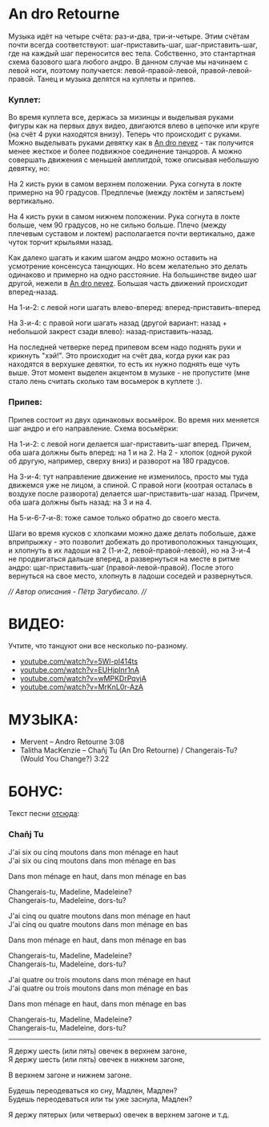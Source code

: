 An dro Retourne
===============

Музыка идёт на четыре счёта: раз-и-два, три-и-четыре. Этим счётам почти всегда соответствуют: шаг-приставить-шаг, шаг-приставить-шаг, где на каждый шаг переносится вес тела. Собственно, это стантартная схема базового шага любого андро. В данном случае мы начинаем с левой ноги, поэтому получается: левой-правой-левой, правой-левой-правой. Танец и музыка делятся на куплеты и припев.

### Куплет:
Во время куплета все, держась за мизинцы и выделывая руками фигуры как на первых двух видео, двигаются влево в цепочке или круге (на счёт 4 руки находятся внизу). Теперь что происходит с руками. Можно выделывать руками девятку как в [An dro nevez](an-dro-nevez.md) - так получится менее жесткое и более подвижное соединение танцоров. А можно совершать движения с меньшей амплитдой, тоже описывая небольшую девятку, но:

На 2 кисть руки в самом верхнем положении. Рука согнута в локте примерно на 90 градусов. Предплечье (между локтём и запястьем) вертикально.

На 4 кисть руки в самом нижнем положении. Рука согнута в локте больше, чем 90 градусов, но не сильно больше. Плечо (между плечевым суставом и локтем) располагается почти вертикально, даже чуток торчит крыльями назад.

Как далеко шагать и каким шагом андро можно оставить на усмотрение консенсуса танцующих. Но всем желательно это делать одинаково и примерно на одно расстояние. На большинстве видео шаг другой, нежели в [An dro nevez](an-dro-nevez.md). Большая часть движений происходит вперед-назад.

На 1-и-2: с левой ноги шагать влево-вперед: вперед-приставить-вперед

На 3-и-4: с правой ноги шагать назад (другой вариант: назад + небольшой закрест сзади влево): назад-приставить-назад.

На последней четверке перед припевом всем надо поднять руки и крикнуть "хэй!". Это происходит на счёт два, когда руки как раз находятся в верхушке девятки, то есть их нужно поднять еще чуть выше. Этот момент выделен акцентом в музыке - не пропустите (мне стало лень считать сколько там восьмерок в куплете :). 

### Припев:
Припев состоит из двух одинаковых восьмёрок. Во время них меняется шаг андро и его направление. Схема восьмёрки:

На 1-и-2: с левой ноги делается шаг-приставить-шаг вперед. Причем, оба шага должны быть вперед: на 1 и на 2. На 2 - хлопок (одной рукой об другую, например, сверху вниз) и разворот на 180 градусов.

На 3-и-4: тут направление движение не изменилось, просто мы туда движемся уже не лицом, а спиной. С правой ноги (коотрая осталась в воздухе после разворота) делается шаг-приставить-шаг назад. Причем, оба шага должны быть назад: на 3 и на 4.

На 5-и-6-7-и-8: тоже самое только обратно до своего места.

Шаги во время кусков с хлопками можно даже делать побольше, даже вприпрыжку - это позволит добежать до противоположных танцующих, и хлопнуть в их ладоши на 2 (1-и-2, левой-правой-левой), но на 3-и-4 не продвигаться дальше вперед, а развернуться на месте в ритме андро: щаг-приставить-шаг (правой-левой-правой). После этого вернуться на свое место, хлопнуть в ладоши соседей и развернуться.

_// Автор описания - Пётр Загубисало. //_

ВИДЕО:
======
Учтите, что танцуют они все несколько по-разному.
- [youtube.com/watch?v=5Wl-pl414ts](https://www.youtube.com/watch?v=5Wl-pl414ts)
- [youtube.com/watch?v=EUHjpInr1nA](https://www.youtube.com/watch?v=EUHjpInr1nA)
- [youtube.com/watch?v=wMPKDrPqvjA](https://www.youtube.com/watch?v=wMPKDrPqvjA)
- [youtube.com/watch?v=MrKnL0r-AzA](https://www.youtube.com/watch?v=MrKnL0r-AzA)

МУЗЫКА:
=======
- Mervent – Andro Retourne 3:08 
- Talitha MacKenzie – Chañj Tu (An Dro Retourne) / Changerais-Tu? (Would You Change?) 3:22

БОНУС:
======
Текст песни [отсюда](https://vk.com/topic-57757011_28853607?post=11):

### Chañj Tu

J'ai six ou cinq moutons dans mon ménage en haut  
J'ai six ou cinq moutons dans mon ménage en bas

Dans mon ménage en haut, dans mon ménage en bas

Changerais-tu, Madeline, Madeleine?  
Changerais-tu, Madeleine, dors-tu?

J'ai cinq ou quatre moutons dans mon ménage en haut  
J'ai cinq ou quatre moutons dans mon ménage en bas

Dans mon ménage en haut, dans mon ménage en bas

Changerais-tu, Madeline, Madeleine?  
Changerais-tu, Madeleine, dors-tu?

J'ai quatre ou trois moutons dans mon ménage en haut  
J'ai quatre ou trois moutons dans mon ménage en bas

Dans mon ménage en haut, dans mon ménage en bas

Changerais-tu, Madeline, Madeleine?  
Changerais-tu, Madeleine, dors-tu?

***

Я держу шесть (или пять) овечек в верхнем загоне,  
Я держу шесть (или пять) овечек в нижнем загоне,

В верхнем загоне и нижнем загоне.

Будешь переодеваться ко сну, Мадлен, Мадлен?  
Будешь переодеваться или ты уже заснула, Мадлен?

Я держу пятерых (или четверых) овечек в верхнем загоне и т.д.
